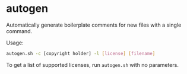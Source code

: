 autogen
=======

Automatically generate boilerplate comments for new files with a single command.

Usage:

```bash
autogen.sh -c [copyright holder] -l [license] [filename]
```

To get a list of supported licenses, run `autogen.sh` with no parameters.
